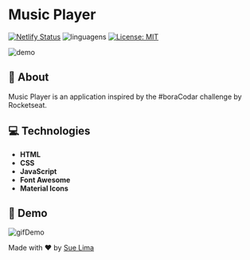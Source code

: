 # Music Player

[![Netlify Status](https://api.netlify.com/api/v1/badges/a263873e-29ba-46c4-aece-55e99d95b60c/deploy-status)](https://sue-music-player.netlify.app)
![linguagens](https://img.shields.io/github/languages/count/sue-lima/music-player)
[![License: MIT](https://img.shields.io/badge/License-MIT-yellow.svg)](https://github.com/sue-lima/music-player/blob/main/LICENSE)

![demo](https://github.com/sue-lima/music-player/assets/54121204/617c2193-fe4b-4935-8682-6481e51acbf9)

## 🔖 About

Music Player is an application inspired by the #boraCodar challenge by Rocketseat.

## 💻 Technologies

- __HTML__ 
- __CSS__
- __JavaScript__
- __Font Awesome__ 
- __Material Icons__

## 🚀 Demo
![gifDemo](https://github.com/sue-lima/music-player/assets/54121204/9c6d39cf-8697-4aab-a628-13ebb3eb8cf1)

Made with ❤️ by <a href="https://www.linkedin.com/in/suelen-ferreira-de-lima-b3b97073/">Sue Lima</a>

